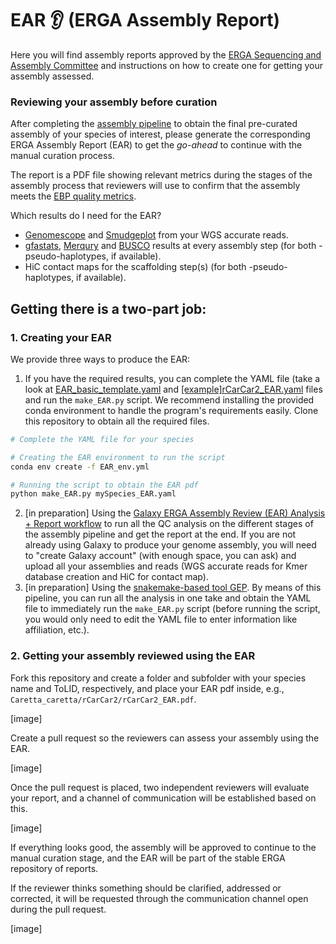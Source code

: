 # EAR 👂 (ERGA Assembly Report)

Here you will find assembly reports approved by the [ERGA Sequencing and Assembly Committee](https://www.erga-biodiversity.eu/team-1/sac---sequencing-and-assembly-committee) and instructions on how to create one for getting your assembly assessed.

### Reviewing your assembly before curation

After completing the [assembly pipeline](https://github.com/ERGA-consortium/pipelines) to obtain the final pre-curated assembly of your species of interest, please generate the corresponding ERGA Assembly Report (EAR) to get the _go-ahead_ to continue with the manual curation process.

The report is a PDF file showing relevant metrics during the stages of the assembly process that reviewers will use to confirm that the assembly meets the [EBP quality metrics]().

Which results do I need for the EAR?
- [Genomescope](https://github.com/tbenavi1/genomescope2.0) and [Smudgeplot](https://github.com/KamilSJaron/smudgeplot) from your WGS accurate reads.
- [gfastats](https://github.com/vgl-hub/gfastats), [Merqury](https://github.com/marbl/merqury) and [BUSCO](https://gitlab.com/ezlab/busco) results at every assembly step (for both -pseudo-haplotypes, if available).
- HiC contact maps for the scaffolding step(s) (for both -pseudo-haplotypes, if available).


## Getting there is a two-part job:

### 1. Creating your EAR

We provide three ways to produce the EAR:
1. If you have the required results, you can complete the YAML file (take a look at [EAR_basic_template.yaml](EAR_basic_template.yaml) and [[example]rCarCar2_EAR.yaml]([example]rCarCar2_EAR.yaml) files and run the `make_EAR.py` script. We recommend installing the provided conda environment to handle the program's requirements easily. Clone this repository to obtain all the required files.

```bash
# Complete the YAML file for your species

# Creating the EAR environment to run the script
conda env create -f EAR_env.yml

# Running the script to obtain the EAR pdf
python make_EAR.py mySpecies_EAR.yaml
```

2. [in preparation] Using the [Galaxy ERGA Assembly Review (EAR) Analysis + Report workflow]() to run all the QC analysis on the different stages of the assembly pipeline and get the report at the end.
If you are not already using Galaxy to produce your genome assembly, you will need to "create Galaxy account" (with enough space, you can ask) and upload all your assemblies and reads (WGS accurate reads for Kmer database creation and HiC for contact map).
3. [in preparation] Using the [snakemake-based tool GEP](). By means of this pipeline, you can run all the analysis in one take and obtain the YAML file to immediately run the `make_EAR.py` script (before running the script, you would only need to edit the YAML file to enter information like affiliation, etc.).


### 2. Getting your assembly reviewed using the EAR

Fork this repository and create a folder and subfolder with your species name and ToLID, respectively, and place your EAR pdf inside, e.g., `Caretta_caretta/rCarCar2/rCarCar2_EAR.pdf`.

[image]

Create a pull request so the reviewers can assess your assembly using the EAR.

[image]

Once the pull request is placed, two independent reviewers will evaluate your report, and a channel of communication will be established based on this.

[image]

If everything looks good, the assembly will be approved to continue to the manual curation stage, and the EAR will be part of the stable ERGA repository of reports.

If the reviewer thinks something should be clarified, addressed or corrected, it will be requested through the communication channel open during the pull request.

[image]
